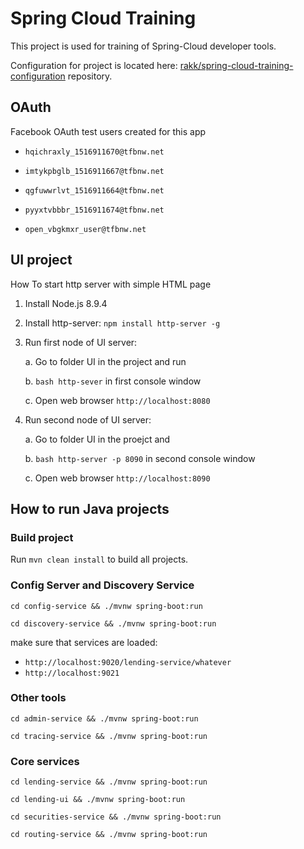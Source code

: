 # Spring Cloud Training

This project is used for training of Spring-Cloud developer tools.

Configuration for project is located here: [rakk/spring-cloud-training-configuration](https://github.com/rakk/spring-cloud-training-configuration) repository.

## OAuth

Facebook OAuth test users created for this app

* ```hqichraxly_1516911670@tfbnw.net```

* ```imtykpbglb_1516911667@tfbnw.net```

* ```qgfuwwrlvt_1516911664@tfbnw.net```	

* ```pyyxtvbbbr_1516911674@tfbnw.net```	

* ```open_vbgkmxr_user@tfbnw.net```	

## UI project
How To start http server with simple HTML page

1. Install Node.js 8.9.4
2. Install http-server: ```npm install http-server -g```
3. Run first node of UI server:

    a. Go to folder UI in the project and run 

    b. ```bash
    http-sever``` in first console window 
    
    c. Open web browser ```http://localhost:8080```
4. Run second node of UI server: 

    a. Go to folder UI in the proejct and

    b. ```bash
    http-server -p 8090``` in second console window
    
    c. Open web browser ```http://localhost:8090```

## How to run Java projects

### Build project

Run ```mvn clean install``` to build all projects.

### Config Server and Discovery Service

```cd config-service && ./mvnw spring-boot:run```

```cd discovery-service && ./mvnw spring-boot:run```

make sure that services are loaded:
* ```http://localhost:9020/lending-service/whatever```
* ```http://localhost:9021```

### Other tools

```cd admin-service && ./mvnw spring-boot:run```

```cd tracing-service && ./mvnw spring-boot:run```

### Core services

```cd lending-service && ./mvnw spring-boot:run```

```cd lending-ui && ./mvnw spring-boot:run```

```cd securities-service && ./mvnw spring-boot:run```

```cd routing-service && ./mvnw spring-boot:run```
